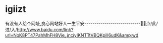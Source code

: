 # igiizt
有没有人给个网址,良心网站好人一生平安----------------------------🧧🧧点/此/进/入/http://www.baidu.com/link?url=NoK8PT47PahMhFH8Vie_jnciyIKNTTtVBQKpill6udK&amp;wd

